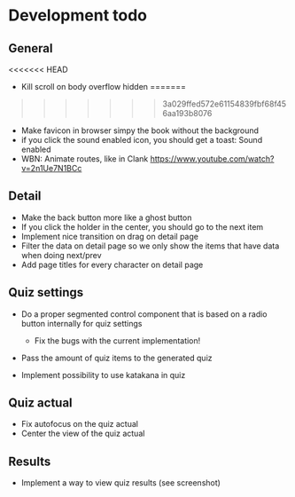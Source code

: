 # Development todo

## General

<<<<<<< HEAD
* Kill scroll on body overflow hidden
=======
>>>>>>> 3a029ffed572e61154839fbf68f456aa193b8076
* Make favicon in browser simpy the book without the background
* if you click the sound enabled icon, you should get a toast: Sound enabled
* WBN: Animate routes, like in Clank https://www.youtube.com/watch?v=2n1Ue7N1BCc

## Detail

* Make the back button more like a ghost button
* If you click the holder in the center, you should go to the next item
* Implement nice transition on drag on detail page
* Filter the data on detail page so we only show the items that have data when doing next/prev
* Add page titles for every character on detail page

## Quiz settings

* Do a proper segmented control component that is based on a radio button internally for quiz settings
	* Fix the bugs with the current implementation!

* Pass the amount of quiz items to the generated quiz
* Implement possibility to use katakana in quiz

## Quiz actual
 
* Fix autofocus on the quiz actual
* Center the view of the quiz actual

## Results

* Implement a way to view quiz results (see screenshot)